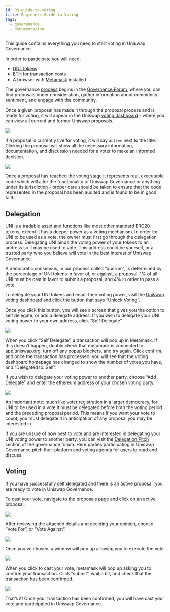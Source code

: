 ```yaml
---
id: 03-guide-to-voting
title: Beginners Guide to Voting
tags:
  - goveranance
  - documentation
---
```


This guide contains everything you need to start voting in Uniswap Governance.

In order to participate you will need:

- [UNI Tokens](https://uniswap.org/blog/uni/)
- ETH for transaction costs
- A browser with [Metamask](https://metamask.io/) installed

The governance [process](https://uniswap.org/docs/v2/governance/process/) begins in the [Governance Forum](https://gov.uniswap.org/), where you can find proposals under consideration, gather information about community sentiment, and engage with the community.

Once a given proposal has made it through the proposal process and is ready for voting, it will appear in the Uniswap [voting dashboard](https://app.uniswap.org/#/vote) - where you can view all current and former Uniswap proposals.

![](./images/Proposals_Overview.png)

If a proposal is currently live for voting, it will say `active` next to the title. Clicking the proposal will show all the necessary information, documentation, and discussion needed for a voter to make an informed decision.

![](./images/Proposal_Active.png)

Once a proposal has reached the voting stage it represents real, executable code which will alter the functionality of Uniswap Governance or anything under its jurisdiction - proper care should be taken to ensure that the code represented in the proposal has been audited and is found to be in good faith.

## Delegation

UNI is a tradable asset and functions like most other standard ERC20 tokens, except it has a deeper power as a voting mechanism. In order for UNI to be used as a vote, the owner must first go through the delegation process. Delegating UNI binds the voting power of your tokens to an address so it may be used to vote. This address could be yourself, or a trusted party who you believe will vote in the best interest of Uniswap Governance.

A democratic consensus, in our process called “quorum”, is determined by the percentage of UNI tokens in favor of, or against, a proposal. 1% of all UNI must be cast in favor to submit a proposal, and 4% in order to pass a vote.

To delegate your UNI tokens and enact their voting power, visit the [Uniswap voting dashboard](https://app.uniswap.org/#/vote) and click the button that says “Unlock Voting”.

Once you click this button, you will see a screen that gives you the option to self delegate, or add a delegate address. If you wish to delegate your UNI voting power to your own address, click “Self Delegate”.

![](./images/Unlock_Voting.png)

When you click “Self Delegate”, a transaction will pop up in Metamask. If this doesn’t happen, double check that metamask is connected to app.uniswap.org, turn off any popup blockers, and try again. Click confirm, and once the transaction has processed, you will see that the voting dashboard homepage has changed to show the number of votes you have, and “Delegated to: Self”.

If you wish to delegate your voting power to another party, choose “Add Delegate” and enter the ethereum address of your chosen voting party.

![](./images/Delegate_To_Address.png)

An important note: much like voter registration in a larger democracy, for UNI to be used in a vote it must be delegated before both the voting period and the preceding proposal period. This means if you want your vote to count, you must delegate it in anticipation of any proposal you may be interested in.

If you are unsure of how best to vote and are interested in delegating your UNI voting power to another party, you can visit the [Delegation Pitch](https://gov.uniswap.org/c/delegation-pitch/6) section of the governance forum. Here parties participating in Uniswap Governance pitch their platform and voting agenda for users to read and discuss.

## Voting

If you have successfully self delegated and there is an active proposal, you are ready to vote in Uniswap Governance.

To cast your vote, navigate to the proposals page and click on an active proposal.

![](./images/Proposals_Overview.png)

After reviewing the attached details and deciding your opinion, choose “Vote For”, or “Vote Against”.

![](./images/Proposal_Active.png)

Once you’ve chosen, a window will pop up allowing you to execute the vote.

![](./images/Voting.png)
 
When you click to cast your vote, metamask will pop up asking you to confirm your transaction. Click “submit”, wait a bit, and check that the transaction has been confirmed.

![](./images/Submitting_Vote.png)

That’s it! Once your transaction has been confirmed, you will have cast your vote and participated in Uniswap Governance. 
